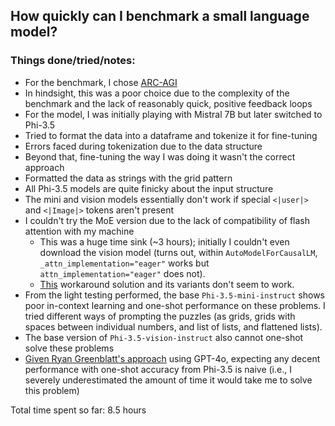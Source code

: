 ## How quickly can I benchmark a small language model?
### Things done/tried/notes:
- For the benchmark, I chose [ARC-AGI](https://arcprize.org/arc)
 - In hindsight, this was a poor choice due to the complexity of the benchmark and the 
   lack of reasonably quick, positive feedback loops
- For the model, I was initially playing with Mistral 7B but later switched to Phi-3.5
- Tried to format the data into a dataframe and tokenize it for fine-tuning 
 - Errors faced during tokenization due to the data structure
 - Beyond that, fine-tuning the way I was doing it wasn't the correct approach
- Formatted the data as strings with the grid pattern
- All Phi-3.5 models are quite finicky about the input structure
 - The mini and vision models essentially don't work if special `<|user|>` and 
   `<|Image|>` tokens aren't present
 - I couldn't try the MoE version due to the lack of compatibility of flash attention 
   with my machine
   - This was a huge time sink (~3 hours); initially I couldn't even download the vision 
     model (turns out, within `AutoModelForCausalLM`, `_attn_implementation="eager"` 
     works but `attn_implementation="eager"` does not).
   - [This](https://huggingface.co/qnguyen3/nanoLLaVA-1.5/discussions/4) workaround 
     solution and its variants don't seem to work.
- From the light testing performed, the base `Phi-3.5-mini-instruct` shows poor 
  in-context learning and one-shot performance on these problems. I tried different 
  ways of prompting the puzzles (as grids, grids with spaces between individual 
  numbers, and list of lists, and flattened lists).
- The base version of `Phi-3.5-vision-instruct` also cannot one-shot solve these problems
- [Given Ryan Greenblatt's approach](https://redwoodresearch.substack.com/p/getting-50-sota-on-arc-agi-with-gpt) using GPT-4o, expecting any decent performance 
  with one-shot accuracy from Phi-3.5 is naive (i.e., I severely underestimated the 
  amount of time it would take me to solve this problem)

Total time spent so far: 8.5 hours